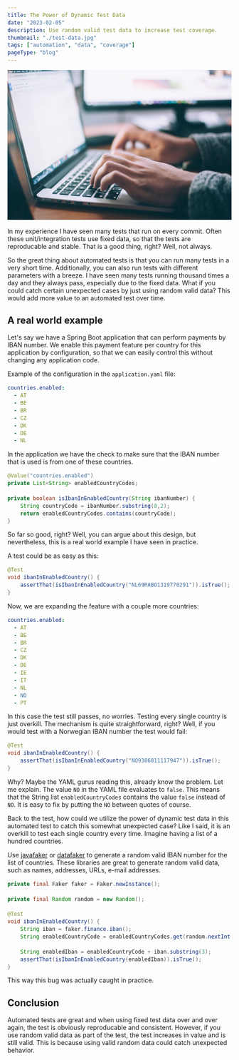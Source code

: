 ```yaml
---
title: The Power of Dynamic Test Data
date: "2023-02-05"
description: Use random valid test data to increase test coverage.
thumbnail: "./test-data.jpg"
tags: ["automation", "data", "coverage"]
pageType: "blog"
---
```

![Typing](./test-data.jpg)

In my experience I have seen many tests that run on every commit. Often these unit/integration tests use fixed data, so that the tests are reproducable and stable. That is a good thing, right? Well, not always.

So the great thing about automated tests is that you can run many tests in a very short time. Additionally, you can also run tests with different parameters with a breeze. I have seen many tests running thousand times a day and they always pass, especially due to the fixed data. What if you could catch certain unexpected cases by just using random valid data? This would add more value to an automated test over time.

## A real world example

Let's say we have a Spring Boot application that can perform payments by IBAN number. We enable this payment feature per country for this application by configuration, so that we can easily control this without changing any application code.

Example of the configuration in the `application.yaml` file:

```yaml
countries.enabled:
  - AT
  - BE
  - BR
  - CZ
  - DK
  - DE
  - NL
```

In the application we have the check to make sure that the IBAN number that is used is from one of these countries.

```java
@Value("countries.enabled")
private List<String> enabledCountryCodes;

private boolean isIbanInEnabledCountry(String ibanNumber) {
    String countryCode = ibanNumber.substring(0,2);
    return enabledCountryCodes.contains(countryCode);
}
```

So far so good, right? Well, you can argue about this design, but nevertheless, this is a real world example I have seen in practice.

A test could be as easy as this:

```java
@Test
void ibanInEnabledCountry() {
    assertThat(isIbanInEnabledCountry("NL69RABO1319778291")).isTrue();
}
```

Now, we are expanding the feature with a couple more countries:

```yaml
countries.enabled:
  - AT
  - BE
  - BR
  - CZ
  - DK
  - DE
  - IE
  - IT
  - NL
  - NO
  - PT
```

In this case the test still passes, no worries. Testing every single country is just overkill. The mechanism is quite straightforward, right? Well, if you would test with a Norwegian IBAN number the test would fail:

```java
@Test
void ibanInEnabledCountry() {
    assertThat(isIbanInEnabledCountry("NO9386011117947")).isTrue();
}
```

Why? Maybe the YAML gurus reading this, already know the problem. Let me explain. The value `NO` in the YAML file evaluates to `false`. This means that the String list `enabledCountryCodes` contains the value `false` instead of `NO`. It is easy to fix by putting the `NO` between quotes of course.

Back to the test, how could we utilize the power of dynamic test data in this automated test to catch this somewhat unexpected case? Like I said, it is an overkill to test each single country every time. Imagine having a list of a hundred countries.

Use [javafaker](https://github.com/DiUS/java-faker) or [datafaker](https://github.com/datafaker-net/datafaker) to generate a random valid IBAN number for the list of countries. These libraries are great to generate random valid data, such as names, addresses, URLs, e-mail addresses.

```java
private final Faker faker = Faker.newInstance();

private final Random random = new Random();

@Test
void ibanInEnabledCountry() {
    String iban = faker.finance.iban();
    String enabledCountryCode = enabledCountryCodes.get(random.nextInt(enabledCountryCodes.size()))

    String enabledIban = enabledCountryCode + iban.substring(3);
    assertThat(isIbanInEnabledCountry(enabledIban)).isTrue();
}
```

This way this bug was actually caught in practice.

## Conclusion

Automated tests are great and when using fixed test data over and over again, the test is obviously reproducable and consistent. However, if you use random valid data as part of the test, the test increases in value and is still valid. This is because using valid random data could catch unexpected behavior.
